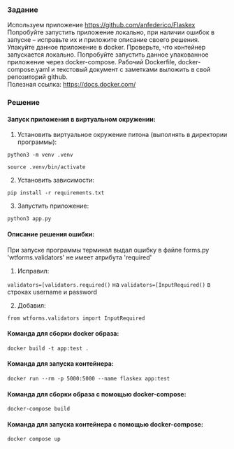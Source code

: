 ### Задание

Используем приложение https://github.com/anfederico/Flaskex<br>
Попробуйте запустить приложение локально, при наличии ошибок в запуске – исправьте их и приложите описание своего решения.<br>
Упакуйте данное приложение в docker. Проверьте, что контейнер запускается локально. Попробуйте запустить данное упакованное приложение через
docker-compose. Рабочий Dockerfile, docker-compose.yaml и текстовый документ с заметками выложить в свой репозиторий github.<br>
Полезная ссылка: https://docs.docker.com/

### Решение

#### Запуск приложения в виртуальном окружении:
 
1. Установить виртуальное окружение питона (выполнять в директории программы):

`python3 -m venv .venv`

`source .venv/bin/activate`

2. Установить зависимости: 

`pip install -r requirements.txt`

3. Запустить приложение: 

`python3 app.py`

#### Описание решения ошибки:

При запуске программы терминал выдал ошибку в файле forms.py 'wtforms.validators' не имеет атрибута 'required'

1. Исправил:

`validators=[validators.required()` на `validators=[InputRequired()` в строках username и password

2. Добавил:

`from wtforms.validators import InputRequired`

#### Команда для сборки docker образа:

`docker build -t app:test .`

#### Команда для запуска контейнера:

`docker run --rm -p 5000:5000 --name flaskex app:test`

#### Команда для сборки образа c помощью docker-compose:

`docker-compose build`

#### Команда для запуска контейнера c помощью docker-compose: 

`docker compose up`

